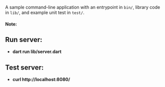 A sample command-line application with an entrypoint in `bin/`, library code
in `lib/`, and example unit test in `test/`.

#### Note: 

## Run server:
- **dart run lib/server.dart**

## Test server: 
- **curl http://localhost:8080/**